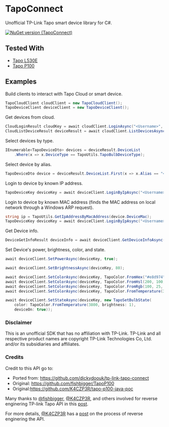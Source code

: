 # TapoConnect
Unofficial TP-Link Tapo smart device library for C#.

[![NuGet version (TapoConnect)](https://img.shields.io/nuget/v/TapoConnect.svg)](https://www.nuget.org/packages/TapoConnect/)

## Tested With
 * [Tapo L530E](https://www.tapo.com/uk/product/smart-light-bulb/tapo-l530e/)
 * [Tapo P100](https://www.tp-link.com/us/home-networking/smart-plug/tapo-p100/)

## Examples

Build clients to interact with Tapo Cloud or smart device.
```cs
TapoCloudClient cloudClient = new TapoCloudClient();
TapoDeviceClient deviceClient = new TapoDeviceClient();
```

Get devices from cloud.
```cs
CloudLoginResult cloudKey = await cloudClient.LoginAsync("<Username>", "<Password>");
CloudListDeviceResult deviceResult = await cloudClient.ListDevicesAsync(cloudKey.Token);
```

Select devices by type.
```cs
IEnumerable<TapoDeviceDto> devices = deviceResult.DeviceList
    .Where(x => x.DeviceType == TapoUtils.TapoBulbDeviceType);
```

Select device by alias.
```cs
TapoDeviceDto device = deviceResult.DeviceList.First(x => x.Alias == "<Device Name>")
```

Login to device by known IP address. 
```cs
TapoDeviceKey deviceKey = await deviceClient.LoginByIpAsync("<Username>", "<Password>", "<IpAddress>");
```

Login to device by known MAC address (finds the MAC address on local network through a Windows ARP request).
```cs
string ip = TapoUtils.GetIpAddressByMacAddress(device.DeviceMac);
TapoDeviceKey deviceKey = await deviceClient.LoginByIpAsync("<Username>", "<Password>", ip);
```

Get Device info.
```cs
DeviceGetInfoResult deviceInfo = await deviceClient.GetDeviceInfoAsync(deviceKey);
```

Set Device's power, brightness, color, and state.
```cs
await deviceClient.SetPowerAsync(deviceKey, true);

await deviceClient.SetBrightnessAsync(deviceKey, 80);

await deviceClient.SetColorAsync(deviceKey, TapoColor.FromHex("#e8d974"));
await deviceClient.SetColorAsync(deviceKey, TapoColor.FromHsl(200, 100, 100));
await deviceClient.SetColorAsync(deviceKey, TapoColor.FromRgb(100, 25, 32));
await deviceClient.SetColorAsync(deviceKey, TapoColor.FromTemperature(3500));

await deviceClient.SetStateAsync(deviceKey, new TapoSetBulbState(
    color: TapoColor.FromTemperature(3800, brightness: 1),
    deviceOn: true));
```

### Disclaimer
This is an unofficial SDK that has no affiliation with TP-Link.
TP-Link and all respective product names are copyright TP-Link Technologies Co, Ltd. and/or its subsidiaries and affiliates.

### Credits

Credit to this API go to:
* Ported from: https://github.com/dickydoouk/tp-link-tapo-connect
* Original: https://github.com/fishbigger/TapoP100
* Original:https://github.com/K4CZP3R/tapo-p100-java-poc

Many thanks to [@fishbigger](https://github.com/fishbigger), [@K4CZP3R](https://github.com/K4CZP3R), and others involved for reverse enginering TP-link Tapo API in this [post](https://community.home-assistant.io/t/tp-link-tapo-p100/147792).

For more details, [@K4CZP3R](https://github.com/K4CZP3R) has a [post](https://k4czp3r.xyz/reverse-engineering/tp-link/tapo/2020/10/15/reverse-engineering-tp-link-tapo.html) on the process of reverse enginering the API.
